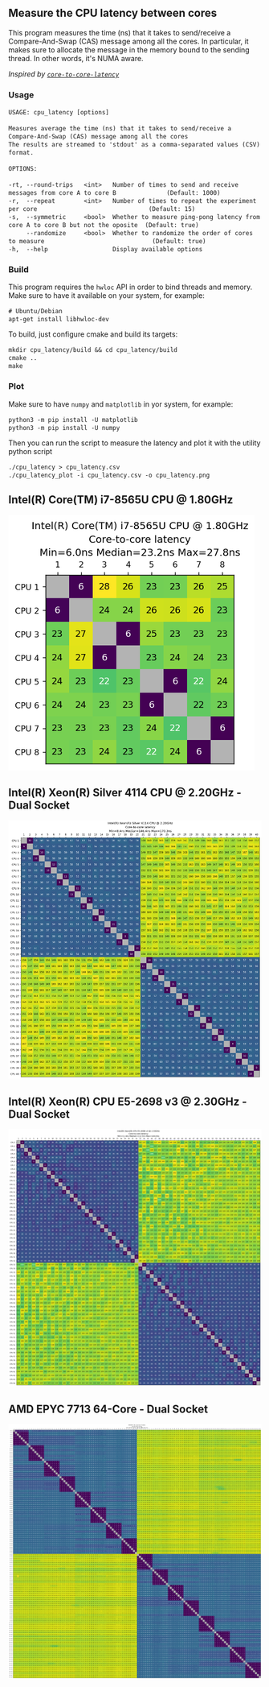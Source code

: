 ## Measure the CPU latency between cores

This program measures the time (ns) that it takes to send/receive a Compare-And-Swap (CAS) message among all the cores.
In particular, it makes sure to allocate the message in the memory bound to the sending thread. In other words, it's NUMA aware.

_Inspired by [`core-to-core-latency`](https://github.com/nviennot/core-to-core-latency)_

### Usage

```
USAGE: cpu_latency [options]

Measures average the time (ns) that it takes to send/receive a Compare-And-Swap (CAS) message among all the cores
The results are streamed to 'stdout' as a comma-separated values (CSV) format.

OPTIONS:

-rt, --round-trips   <int>   Number of times to send and receive messages from core A to core B              (Default: 1000)
-r,  --repeat        <int>   Number of times to repeat the experiment per core                               (Default: 15)
-s,  --symmetric     <bool>  Whether to measure ping-pong latency from core A to core B but not the oposite  (Default: true)
     --randomize     <bool>  Whether to randomize the order of cores to measure                              (Default: true)
-h,  --help                  Display available options
```

### Build

This program requires the `hwloc` API in order to bind threads and memory. Make sure to have it available on your system, for example:

```
# Ubuntu/Debian
apt-get install libhwloc-dev
```

To build, just configure cmake and build its targets:

```
mkdir cpu_latency/build && cd cpu_latency/build
cmake ..
make
```

### Plot

Make sure to have `numpy` and `matplotlib` in yor system, for example:

```
python3 -m pip install -U matplotlib
python3 -m pip install -U numpy
```

Then you can run the script to measure the latency and plot it with the utility python script

```
./cpu_latency > cpu_latency.csv
./cpu_latency_plot -i cpu_latency.csv -o cpu_latency.png
```

## Intel(R) Core(TM) i7-8565U CPU @ 1.80GHz

![image](results/intel_core_i7_8565u.png)

## Intel(R) Xeon(R) Silver 4114 CPU @ 2.20GHz - Dual Socket

![image](results/intel_xeon_silver_4114.png)

## Intel(R) Xeon(R) CPU E5-2698 v3 @ 2.30GHz - Dual Socket

![image](results/intel_xeon_e5_2698_v3.png)

## AMD EPYC 7713 64-Core - Dual Socket

![image](results/amd_epyc_7713.png)
